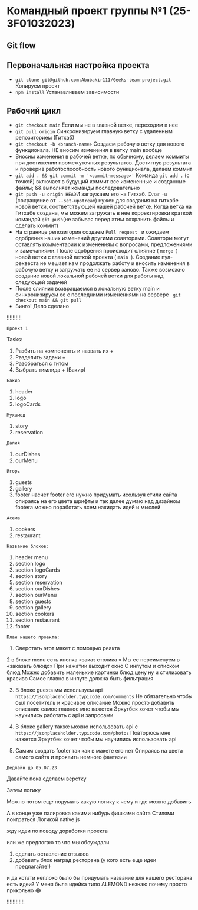  # Командный проект группы №1 (25-3F01032023)
## Git flow
## Первоначальная настройка проекта
* ``` git clone git@github.com:Abubakir111/Geeks-team-project.git ``` Копируем проект
*  ``` npm install ``` Устанавливаем зависимости
## Рабочий цикл
* ``` git checkout main ``` Если мы не в главной ветке, переходим в нее
* ``` git pull origin ``` Синхронизируем главную ветку с удаленным репозиторием (Гитхаб)
* ``` git checkout -b <branch-name> ``` Создаем рабочую ветку для нового функционала. НЕ вносим изменения в ветку main вообще
*  Вносим изменения в рабочей ветке, по обычному, делаем коммиты при достижении промежуточных результатов. Достигнув результата и проверив работоспособность нового функционала, делаем коммит
* ``` git add . && git commit -m '<commit-message>' ``` Команда ``` git add . ``` (с точкой) включает в будущий коммит все измененные и созданные файлы; && выполняет команды последовательно
* ``` git push -u origin HEAD ```И загружаем его на Гитхаб. Флаг ``` -u ``` (сокращение от``` --set-upstream```) нужен для создания на гитхабе новой ветки, соответствующей нашей рабочей ветке. Когда ветка на Гитхабе создана, мы можем загружать в нее корректировки краткой командой ``` git push ```(не забывая перед этим сохранить файлы и сделать коммит)
* На странице репозитория создаем ```Pull request ``` и ожидаем одобрения наших изменений другими соавторами. Соавторы могут оставлять комментарии к изменениям с вопросами, предложениями и замечаниями. После одобрения происходит слияние ( ```merge ```) новой ветки с главной веткой проекта ( ``main ``). Создание пул-реквеста не мешает нам продолжать работу и вносить изменения в рабочую ветку и загружать ее на сервер заново. Также возможно создание новой локальной рабочей ветки для работы над следующей задачей
* После слияния возвращаемся в локальную ветку main и синхронизируем ее с последними изменениями на сервере ``` git checkout main && git pull```
* Бинго! Дело сделано


‼️‼️‼️‼️‼️

```Проект 1```

Tasks:
 1. Разбить на компоненты и назвать их +
 2. Разделить задачи +
 3. Разобраться с гитом
 4. Выбрать тимлида + (Бакир)

```Бакир```
1. header
2. logo
3. logoCards

```Мухамед```
1. story
2. reservation

```Далия``` 
1. ourDishes
2. ourMenu

```Игорь```
1. guests
2. gallery
3. footer 
насчет footer его нужно придумать исользуя стили сайта опираясь на его цвета шрифты и так далее
думаю над дизайном footera можно поработать всем 
накидать идей и мыслей

```Асема```
1. cookers
2. restaurant



```Название блоков:```
 1. header menu
 2. section logo
 3. section logoCards
 4. section story
 5. section reservation
 6. section ourDishes
 7. section ourMenu
 8. section guests
 9. section gallery
 10. section cookers
 11. section restaurant
 12. footer 


```План нашего проекта:```

1. Сверстать этот макет с помощью реакта 

2 в блоке menu есть кнопка «заказ столика »
Мы ее переименуем в «заказать блюдо»
При нажатии выходит окно
С инпутом и списком блюд 
Можно добавить маленькие картинки блюд цену ну и стилизовать красиво 
Самое главно в инпуте должна быть фильтрация 

3. В блоке guests мы используем api ```https://jsonplaceholder.typicode.com/comments```
Не обязательно чтобы был посетитель и красивое описание 
Можно просто добавить описание самое главное мне кажется Эркутбек хочет чтобы мы научились работать с api и запросами
 
4. В блоке gallery также 
можно использовать api с ```https://jsonplaceholder.typicode.com/photos```
Повторюсь мне кажется Эркутбек хочет чтобы мы научились использовать api 

5. Самим создать footer так как в макете его нет
Опираясь на цвета самого сайта и проявить немного фантазии



```Дедлайн до 05.07.23```



Давайте пока сделаем верстку 

Затем логику 

Можно потом еще подумать какую логику к чему и где можно добавить

А в конце уже палировка какими нибудь фишками сайта 
Стилями поиграться 
Логикой native js

жду идеи по поводу доработки проекта

или же предлогаю то что мы обсуждали 
1. сделать оставление отзывов
2. добавить блок наград ресторана
(у кого есть еще идеи предлагайте!)


и да кстати неплохо было бы придумать название для нашего ресторана 
есть идеи?
У меня была идейка типо ALEMOND 
незнаю почему просто прикольно 😂

‼️‼️‼️‼️‼️‼️
